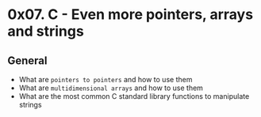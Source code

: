 # 0x07. C - Even more pointers, arrays and strings

## General
- What are `pointers to pointers` and how to use them
- What are `multidimensional arrays` and how to use them
- What are the most common C standard library functions to manipulate strings
